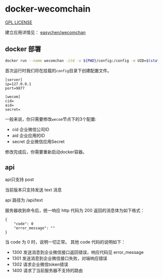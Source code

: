 # docker-wecomchain

[GPL LICENSE](https://github.com/vergilgao/docker-wecomchan/blob/master/LICENSE)

建立应用详情见： [easychen/wecomchan](https://github.com/easychen/wecomchan)

## docker 部署

```sh
docker run --name wecomchan -itd -v ${PWD}/config:/config -e UID=$(stat -c %u test) -e GID=$(stat -c %g test) -p 9877:9877 ghcr.io/vergilgao/wecomchan:latest
```

首次运行时我们将在挂载的`config`目录下创建配置文件。

```
[server]
ip=127.0.0.1
port=9877

[wecom]
cid=
aid=
secret=
```

一般来说，你只需要修改`wecom`节点下的3个配置:

- cid 企业微信公司ID
- aid 企业应用的ID
- secret 企业微信应用Secret

修改完成后，你需要重新启动docker容器。

## api

api只支持 post

当前版本只支持发送 text 消息

api 路径为 /api/text

服务器收到命令后，统一响应 http 代码为 200
返回的消息体为如下格式：

```
{
    "code": 0
    "error_message": ""
}
```

当 code 为 0 时，说明一切正常。
其他 code 代码的说明如下：

- 1300 发送消息到企业微信接口返回错误，响应代码见 error_message
- 1301 发送消息到企业微信接口失败，对端响应错误
- 1302 请求企业微信token错误
- 1400 请求了当前服务器不支持的路由
